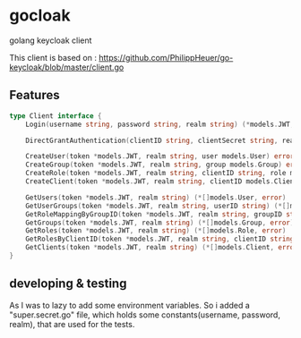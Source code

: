 # gocloak
golang keycloak client

This client is based on : https://github.com/PhilippHeuer/go-keycloak/blob/master/client.go

## Features

```go
type Client interface {
  	Login(username string, password string, realm string) (*models.JWT, error)

	DirectGrantAuthentication(clientID string, clientSecret string, realm string, username string, password string) (*models.JWT, error)

	CreateUser(token *models.JWT, realm string, user models.User) error
	CreateGroup(token *models.JWT, realm string, group models.Group) error
	CreateRole(token *models.JWT, realm string, clientID string, role models.Role) error
	CreateClient(token *models.JWT, realm string, clientID models.Client) error

	GetUsers(token *models.JWT, realm string) (*[]models.User, error)
	GetUserGroups(token *models.JWT, realm string, userID string) (*[]models.UserGroup, error)
	GetRoleMappingByGroupID(token *models.JWT, realm string, groupID string) (*[]models.RoleMapping, error)
	GetGroups(token *models.JWT, realm string) (*[]models.Group, error)
	GetRoles(token *models.JWT, realm string) (*[]models.Role, error)
	GetRolesByClientID(token *models.JWT, realm string, clientID string) (*[]models.Role, error)
	GetClients(token *models.JWT, realm string) (*[]models.Client, error)
}
```

## developing & testing
As I was to lazy to add some environment variables. So i added a "super.secret.go" file, which holds some constants(username, password, realm), that are used for the tests.
